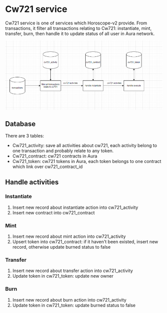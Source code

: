 # Cw721 service

Cw721 service is one of services which Horoscope-v2 provide. From transactions, it filter all transactions relating to Cw721: instantiate, mint, transfer, burn, then handle it to update status of all user in Aura network.

![image](../../images/cw721.png)

## Database

There are 3 tables:

- Cw721_activity: save all activities about cw721, each activity belong to one transaction and probably relate to any token.
- Cw721_contract: cw721 contracts in Aura
- Cw721_token: cw721 tokens in Aura, each token belongs to one contract which link over cw721_contract_id

## Handle activities

### Instantiate

1. Insert new record about instantiate action into cw721_activity
2. Insert new contract into cw721_contract

### Mint

1. Insert new record about mint action into cw721_activity
2. Upsert token into cw721_contract: if it haven't been existed, insert new record, otherwise update burned status to false

### Transfer

1. Insert new record about transfer action into cw721_activity
2. Update token in cw721_token: update new owner

### Burn

1. Insert new record about burn action into cw721_activity
2. Update token in cw721_token: update burned status to false
